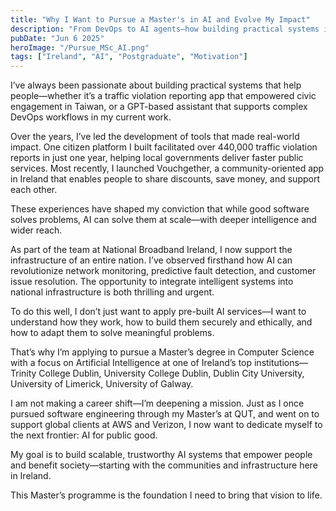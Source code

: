 ```yaml
---
title: "Why I Want to Pursue a Master's in AI and Evolve My Impact"
description: "From DevOps to AI agents—how building practical systems inspired me to pursue formal AI study at a top Irish university."
pubDate: "Jun 6 2025"
heroImage: "/Pursue_MSc_AI.png"
tags: ["Ireland", "AI", "Postgraduate", "Motivation"]
---
```


I’ve always been passionate about building practical systems that help people—whether it’s a traffic violation reporting app that empowered civic engagement in Taiwan, or a GPT-based assistant that supports complex DevOps workflows in my current work.

Over the years, I’ve led the development of tools that made real-world impact. One citizen platform I built facilitated over 440,000 traffic violation reports in just one year, helping local governments deliver faster public services. Most recently, I launched Vouchgether, a community-oriented app in Ireland that enables people to share discounts, save money, and support each other.

These experiences have shaped my conviction that while good software solves problems, AI can solve them at scale—with deeper intelligence and wider reach.

As part of the team at National Broadband Ireland, I now support the infrastructure of an entire nation. I’ve observed firsthand how AI can revolutionize network monitoring, predictive fault detection, and customer issue resolution. The opportunity to integrate intelligent systems into national infrastructure is both thrilling and urgent.

To do this well, I don’t just want to apply pre-built AI services—I want to understand how they work, how to build them securely and ethically, and how to adapt them to solve meaningful problems.

That’s why I’m applying to pursue a Master’s degree in Computer Science with a focus on Artificial Intelligence at one of Ireland’s top institutions—Trinity College Dublin, University College Dublin, Dublin City University, University of Limerick, University of Galway.

I am not making a career shift—I’m deepening a mission. Just as I once pursued software engineering through my Master’s at QUT, and went on to support global clients at AWS and Verizon, I now want to dedicate myself to the next frontier: AI for public good.

My goal is to build scalable, trustworthy AI systems that empower people and benefit society—starting with the communities and infrastructure here in Ireland.

This Master’s programme is the foundation I need to bring that vision to life.
